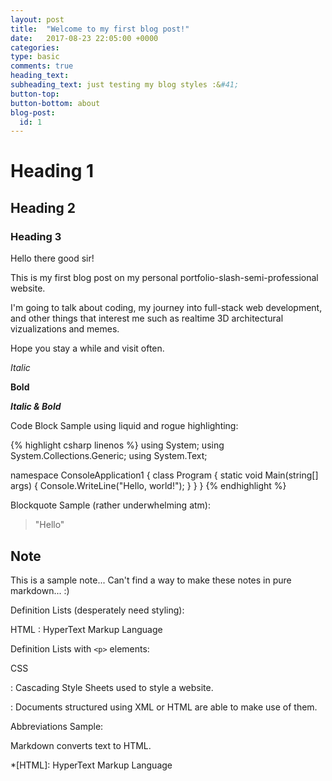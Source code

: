 ```yaml
---
layout: post
title:  "Welcome to my first blog post!"
date:   2017-08-23 22:05:00 +0000
categories:
type: basic
comments: true
heading_text:
subheading_text: just testing my blog styles :&#41;
button-top:
button-bottom: about
blog-post:
  id: 1
---
```

# Heading 1

## Heading 2

### Heading 3

Hello there good sir!

This is my first blog post on my personal portfolio-slash-semi-professional website.

I'm going to talk about coding, my journey into full-stack web development, and other things that interest me such as realtime 3D architectural vizualizations and memes.

Hope you stay a while and visit often.

_Italic_

__Bold__

___Italic & Bold___

Code Block Sample using liquid and rogue highlighting:

{% highlight csharp linenos %}
using System;
using System.Collections.Generic;
using System.Text;

namespace ConsoleApplication1
{
  class Program
  {
    static void Main(string[] args)
    {
      Console.WriteLine("Hello, world!");
    }
  }
}
{% endhighlight %}

Blockquote Sample (rather underwhelming atm):

> "Hello"

<div class="note">
<h2>Note</h2>
<p>This is a sample note... Can't find a way to make these notes in pure markdown... :&#41;</p>
</div>

Definition Lists (desperately need styling):

HTML
:  HyperText Markup Language

Definition Lists with `<p>` elements:

CSS

:  Cascading Style Sheets used to style a website.

:  Documents structured using XML or HTML are able to make use of them.

Abbreviations Sample:

Markdown converts text to HTML.

*[HTML]: HyperText Markup Language
